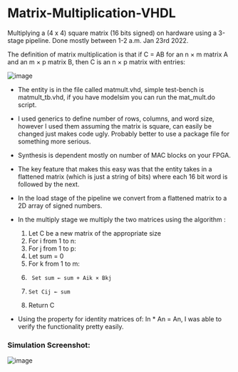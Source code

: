 # Matrix-Multiplication-VHDL
Multiplying a (4 x 4) square matrix (16 bits signed) on hardware using a 3-stage pipeline. Done mostly between 1-2 a.m. Jan 23rd 2022. 

The definition of matrix multiplication is that if C = AB for an n × m matrix A and an m × p matrix B, then C is an n × p matrix with entries:

![image](https://user-images.githubusercontent.com/29047827/150667759-64339a1a-8092-4396-8f24-9a134b4ea0aa.png)

- The entity is in the file called matmult.vhd, simple test-bench is matmult_tb.vhd, if you have modelsim you can run the mat_mult.do script. 
- I used generics to define number of rows, columns, and word size, however I used them assuming the matrix is square, can easily be changed just makes code ugly. Probably better to use a package file for something more serious.
- Synthesis is dependent mostly on number of MAC blocks on your FPGA. 
- The key feature that makes this easy was that the entity takes in a flattened matrix (which is just a string of bits) where each 16 bit word is followed by the next.
- In the load stage of the pipeline we convert from a flattened matrix to a 2D array of signed numbers.
- In the multiply stage we multiply the two matrices using the algorithm : 
  
  1. Let C be a new matrix of the appropriate size
  2. For i from 1 to n:
  3.  For j from 1 to p:
  4.    Let sum = 0
  5.    For k from 1 to m:
  6.      Set sum ← sum + Aik × Bkj
  7.     Set Cij ← sum
  8. Return C

- Using the property for identity matrices of: In * An = An, I was able to verify the functionality pretty easily. 

### Simulation Screenshot: 

![image](https://user-images.githubusercontent.com/29047827/150667566-abf77536-f22c-4c94-bb67-ac4f3d574cd0.png)
